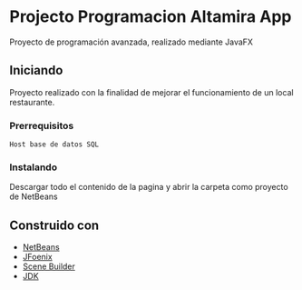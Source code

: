 # Projecto Programacion Altamira App
Proyecto de programación avanzada, realizado mediante JavaFX

## Iniciando
Proyecto realizado con la finalidad de mejorar el funcionamiento de un local restaurante.

### Prerrequisitos

```
Host base de datos SQL
```

### Instalando

Descargar todo el contenido de la pagina y abrir la carpeta como proyecto de NetBeans


## Construido con

* [NetBeans](https://netbeans.org/)
* [JFoenix](http://www.jfoenix.com//)
* [Scene Builder](http://gluonhq.com/products/scene-builder/)
* [JDK](http://www.oracle.com/technetwork/java/javase/downloads/jdk8-downloads-2133151.html)




